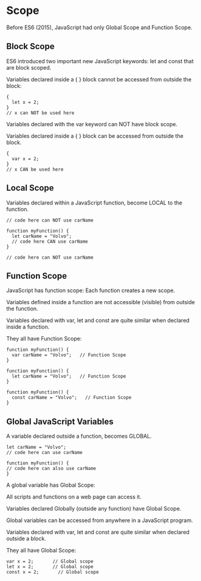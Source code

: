 # Scope

Before ES6 (2015), JavaScript had only Global Scope and Function Scope.

## Block Scope
ES6 introduced two important new JavaScript keywords: let and const that are block scoped.

Variables declared inside a { } block cannot be accessed from outside the block:

```
{
  let x = 2;
}
// x can NOT be used here
```

Variables declared with the var keyword can NOT have block scope.

Variables declared inside a { } block can be accessed from outside the block.
```
{
  var x = 2;
}
// x CAN be used here
```

## Local Scope
Variables declared within a JavaScript function, become LOCAL to the function.

```
// code here can NOT use carName

function myFunction() {
  let carName = "Volvo";
  // code here CAN use carName
}

// code here can NOT use carName
```
## Function Scope

JavaScript has function scope: Each function creates a new scope.

Variables defined inside a function are not accessible (visible) from outside the function.

Variables declared with var, let and const are quite similar when declared inside a function.

They all have Function Scope:
```
function myFunction() {
  var carName = "Volvo";   // Function Scope
}
```

```
function myFunction() {
  let carName = "Volvo";   // Function Scope
}
```

```
function myFunction() {
  const carName = "Volvo";   // Function Scope
}
```

## Global JavaScript Variables
A variable declared outside a function, becomes GLOBAL.
```
let carName = "Volvo";
// code here can use carName

function myFunction() {
// code here can also use carName
}
```

A global variable has Global Scope:

All scripts and functions on a web page can access it. 

Variables declared Globally (outside any function) have Global Scope.

Global variables can be accessed from anywhere in a JavaScript program.

Variables declared with var, let and const are quite similar when declared outside a block.

They all have Global Scope:

```
var x = 2;       // Global scope
let x = 2;       // Global scope
const x = 2;       // Global scope
```